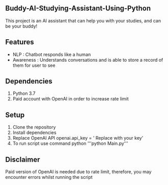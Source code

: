 ## Buddy-AI-Studying-Assistant-Using-Python

This project is an AI assistant that can help you with your studies, and can be your buddy!

## Features

- NLP : Chatbot responds like a human
- Awareness : Understands conversations and is able to store a record of them for user to see

## Dependencies

1. Python 3.7
2. Paid account with OpenAI in order to increase rate limit

## Setup

1. Clone the repository
2. Install dependencies
3. Replace OpenAI API openai.api_key = ' Replace with your key'
4. To run script use command python '''python Main.py'''

## Disclaimer

Paid version of OpenAI is needed due to rate limit, therefore, you may encounter errors whilst running the script
